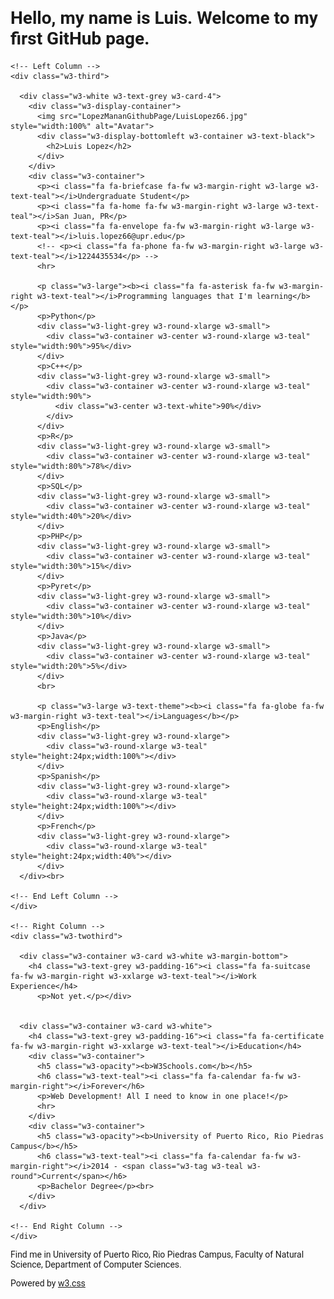 # Hello, my name is Luis. Welcome to my first GitHub page.

<html>
<title>W3.CSS Template</title>
<meta charset="UTF-8">
<meta name="viewport" content="width=device-width, initial-scale=1">
<link rel="stylesheet" href="https://www.w3schools.com/w3css/4/w3.css">
<link rel='stylesheet' href='https://fonts.googleapis.com/css?family=Roboto'>
<link rel="stylesheet" href="https://cdnjs.cloudflare.com/ajax/libs/font-awesome/4.7.0/css/font-awesome.min.css">
<style>
html,body,h1,h2,h3,h4,h5,h6 {font-family: "Roboto", sans-serif}
</style>
<body class="w3-light-grey">

<!-- Page Container -->
<div class="w3-content w3-margin-top" style="max-width:1400px;">

  <!-- The Grid -->
  <div class="w3-row-padding">
  
    <!-- Left Column -->
    <div class="w3-third">
    
      <div class="w3-white w3-text-grey w3-card-4">
        <div class="w3-display-container">
          <img src="LopezMananGithubPage/LuisLopez66.jpg" style="width:100%" alt="Avatar">
          <div class="w3-display-bottomleft w3-container w3-text-black">
            <h2>Luis Lopez</h2>
          </div>
        </div>
        <div class="w3-container">
          <p><i class="fa fa-briefcase fa-fw w3-margin-right w3-large w3-text-teal"></i>Undergraduate Student</p>
          <p><i class="fa fa-home fa-fw w3-margin-right w3-large w3-text-teal"></i>San Juan, PR</p>
          <p><i class="fa fa-envelope fa-fw w3-margin-right w3-large w3-text-teal"></i>luis.lopez66@upr.edu</p>
          <!-- <p><i class="fa fa-phone fa-fw w3-margin-right w3-large w3-text-teal"></i>1224435534</p> -->
          <hr>

          <p class="w3-large"><b><i class="fa fa-asterisk fa-fw w3-margin-right w3-text-teal"></i>Programming languages that I'm learning</b></p>
          <p>Python</p>
          <div class="w3-light-grey w3-round-xlarge w3-small">
            <div class="w3-container w3-center w3-round-xlarge w3-teal" style="width:90%">95%</div>
          </div>
          <p>C++</p>
          <div class="w3-light-grey w3-round-xlarge w3-small">
            <div class="w3-container w3-center w3-round-xlarge w3-teal" style="width:90%">
              <div class="w3-center w3-text-white">90%</div>
            </div>
          </div>
          <p>R</p>
          <div class="w3-light-grey w3-round-xlarge w3-small">
            <div class="w3-container w3-center w3-round-xlarge w3-teal" style="width:80%">78%</div>
          </div>
          <p>SQL</p>
          <div class="w3-light-grey w3-round-xlarge w3-small">
            <div class="w3-container w3-center w3-round-xlarge w3-teal" style="width:40%">20%</div>
          </div>
          <p>PHP</p>
          <div class="w3-light-grey w3-round-xlarge w3-small">
            <div class="w3-container w3-center w3-round-xlarge w3-teal" style="width:30%">15%</div>
          </div>
          <p>Pyret</p>
          <div class="w3-light-grey w3-round-xlarge w3-small">
            <div class="w3-container w3-center w3-round-xlarge w3-teal" style="width:30%">10%</div>
          </div>
          <p>Java</p>
          <div class="w3-light-grey w3-round-xlarge w3-small">
            <div class="w3-container w3-center w3-round-xlarge w3-teal" style="width:20%">5%</div>
          </div>
          <br>

          <p class="w3-large w3-text-theme"><b><i class="fa fa-globe fa-fw w3-margin-right w3-text-teal"></i>Languages</b></p>
          <p>English</p>
          <div class="w3-light-grey w3-round-xlarge">
            <div class="w3-round-xlarge w3-teal" style="height:24px;width:100%"></div>
          </div>
          <p>Spanish</p>
          <div class="w3-light-grey w3-round-xlarge">
            <div class="w3-round-xlarge w3-teal" style="height:24px;width:100%"></div>
          </div>
          <p>French</p>
          <div class="w3-light-grey w3-round-xlarge">
            <div class="w3-round-xlarge w3-teal" style="height:24px;width:40%"></div>
          </div>
      </div><br>

    <!-- End Left Column -->
    </div>

    <!-- Right Column -->
    <div class="w3-twothird">
    
      <div class="w3-container w3-card w3-white w3-margin-bottom">
        <h4 class="w3-text-grey w3-padding-16"><i class="fa fa-suitcase fa-fw w3-margin-right w3-xxlarge w3-text-teal"></i>Work Experience</h4>
          <p>Not yet.</p></div>
        

      <div class="w3-container w3-card w3-white">
        <h4 class="w3-text-grey w3-padding-16"><i class="fa fa-certificate fa-fw w3-margin-right w3-xxlarge w3-text-teal"></i>Education</h4>
        <div class="w3-container">
          <h5 class="w3-opacity"><b>W3Schools.com</b></h5>
          <h6 class="w3-text-teal"><i class="fa fa-calendar fa-fw w3-margin-right"></i>Forever</h6>
          <p>Web Development! All I need to know in one place!</p>
          <hr>
        </div>
        <div class="w3-container">
          <h5 class="w3-opacity"><b>University of Puerto Rico, Rio Piedras Campus</b></h5>
          <h6 class="w3-text-teal"><i class="fa fa-calendar fa-fw w3-margin-right"></i>2014 - <span class="w3-tag w3-teal w3-round">Current</span></h6>
          <p>Bachelor Degree</p><br>
        </div>
      </div>

    <!-- End Right Column -->
    </div>
    
  <!-- End Grid -->
  </div>
  
  <!-- End Page Container -->
</div>

<footer class="w3-container w3-teal w3-center w3-margin-top">
  <p>Find me in University of Puerto Rico, Rio Piedras Campus, Faculty of Natural Science, Department of Computer Sciences.</p>
  <!-- <i class="fa fa-facebook-official w3-hover-opacity"></i> -->
  <!-- <i class="fa fa-instagram w3-hover-opacity"></i> -->
  <!-- <i class="fa fa-snapchat w3-hover-opacity"></i> -->
  <!-- <i class="fa fa-pinterest-p w3-hover-opacity"></i> -->
  <!-- <i class="fa fa-twitter w3-hover-opacity"></i> -->
  <!-- <i class="fa fa-linkedin w3-hover-opacity"></i> -->
  <p>Powered by <a href="https://www.w3schools.com/w3css/default.asp" target="_blank">w3.css</a></p>
</footer>

<!-- </body> -->
<!-- </html> -->
